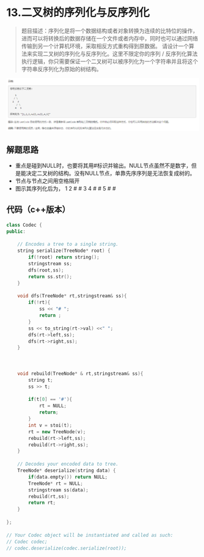 # 13.二叉树的序列化与反序列化

>题目描述：序列化是将一个数据结构或者对象转换为连续的比特位的操作，进而可以将转换后的数据存储在一个文件或者内存中，同时也可以通过网络传输到另一个计算机环境，采取相反方式重构得到原数据。
请设计一个算法来实现二叉树的序列化与反序列化。这里不限定你的序列 / 反序列化算法执行逻辑，你只需要保证一个二叉树可以被序列化为一个字符串并且将这个字符串反序列化为原始的树结构。

![示例](images\二叉树_13.png)

## 解题思路

+ 重点是碰到NULL时，也要将其用#标识并输出。NULL节点虽然不是数字，但是能决定二叉树的结构。没有NULL节点，单靠先序序列是无法恢复成树的。
+ 节点与节点之间用空格隔开
+ 图示其序列化后为， 1 2 # # 3 4 # # 5 # #
  

## 代码（c++版本）

```c++
class Codec {
public:

    // Encodes a tree to a single string.
    string serialize(TreeNode* root) {
        if(!root) return string();
        stringstream ss;
        dfs(root,ss);
        return ss.str();
    }
    
    void dfs(TreeNode* rt,stringstream& ss){
        if(!rt){
            ss << "# ";
            return ;
        }
        ss << to_string(rt->val) <<" ";
        dfs(rt->left,ss);
        dfs(rt->right,ss);
    }



    void rebuild(TreeNode* & rt,stringstream& ss){
        string t;
        ss >> t;

        if(t[0] == '#'){
            rt = NULL;
            return;
        }
        int v = stoi(t);
        rt = new TreeNode(v);
        rebuild(rt->left,ss);
        rebuild(rt->right,ss);
    }

    // Decodes your encoded data to tree.
    TreeNode* deserialize(string data) {
        if(data.empty()) return NULL;
        TreeNode* rt = NULL;
        stringstream ss(data);
        rebuild(rt,ss);
        return rt;
    }

};

// Your Codec object will be instantiated and called as such:
// Codec codec;
// codec.deserialize(codec.serialize(root));
```
